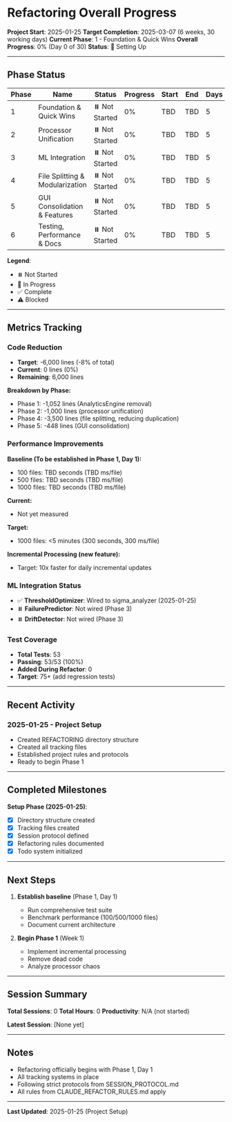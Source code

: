 # Refactoring Overall Progress

**Project Start**: 2025-01-25
**Target Completion**: 2025-03-07 (6 weeks, 30 working days)
**Current Phase**: 1 - Foundation & Quick Wins
**Overall Progress**: 0% (Day 0 of 30)
**Status**: 🔄 Setting Up

---

## Phase Status

| Phase | Name | Status | Progress | Start | End | Days | Completed |
|-------|------|--------|----------|-------|-----|------|-----------|
| 1 | Foundation & Quick Wins | ⏸️ Not Started | 0% | TBD | TBD | 5 | 0/5 |
| 2 | Processor Unification | ⏸️ Not Started | 0% | TBD | TBD | 5 | 0/5 |
| 3 | ML Integration | ⏸️ Not Started | 0% | TBD | TBD | 5 | 0/5 |
| 4 | File Splitting & Modularization | ⏸️ Not Started | 0% | TBD | TBD | 5 | 0/5 |
| 5 | GUI Consolidation & Features | ⏸️ Not Started | 0% | TBD | TBD | 5 | 0/5 |
| 6 | Testing, Performance & Docs | ⏸️ Not Started | 0% | TBD | TBD | 5 | 0/5 |

**Legend**:
- ⏸️ Not Started
- 🔄 In Progress
- ✅ Complete
- ⚠️ Blocked

---

## Metrics Tracking

### Code Reduction
- **Target**: -6,000 lines (-8% of total)
- **Current**: 0 lines (0%)
- **Remaining**: 6,000 lines

**Breakdown by Phase:**
- Phase 1: -1,052 lines (AnalyticsEngine removal)
- Phase 2: -1,000 lines (processor unification)
- Phase 4: -3,500 lines (file splitting, reducing duplication)
- Phase 5: -448 lines (GUI consolidation)

### Performance Improvements
**Baseline (To be established in Phase 1, Day 1):**
- 100 files: TBD seconds (TBD ms/file)
- 500 files: TBD seconds (TBD ms/file)
- 1000 files: TBD seconds (TBD ms/file)

**Current:**
- Not yet measured

**Target:**
- 1000 files: <5 minutes (300 seconds, 300 ms/file)

**Incremental Processing (new feature):**
- Target: 10x faster for daily incremental updates

### ML Integration Status
- ✅ **ThresholdOptimizer**: Wired to sigma_analyzer (2025-01-25)
- ⏸️ **FailurePredictor**: Not wired (Phase 3)
- ⏸️ **DriftDetector**: Not wired (Phase 3)

### Test Coverage
- **Total Tests**: 53
- **Passing**: 53/53 (100%)
- **Added During Refactor**: 0
- **Target**: 75+ (add regression tests)

---

## Recent Activity

### 2025-01-25 - Project Setup
- Created REFACTORING directory structure
- Created all tracking files
- Established project rules and protocols
- Ready to begin Phase 1

---

## Completed Milestones

**Setup Phase (2025-01-25)**:
- [x] Directory structure created
- [x] Tracking files created
- [x] Session protocol defined
- [x] Refactoring rules documented
- [x] Todo system initialized

---

## Next Steps

1. **Establish baseline** (Phase 1, Day 1)
   - Run comprehensive test suite
   - Benchmark performance (100/500/1000 files)
   - Document current architecture

2. **Begin Phase 1** (Week 1)
   - Implement incremental processing
   - Remove dead code
   - Analyze processor chaos

---

## Session Summary

**Total Sessions**: 0
**Total Hours**: 0
**Productivity**: N/A (not started)

**Latest Session**: [None yet]

---

## Notes

- Refactoring officially begins with Phase 1, Day 1
- All tracking systems in place
- Following strict protocols from SESSION_PROTOCOL.md
- All rules from CLAUDE_REFACTOR_RULES.md apply

---

**Last Updated**: 2025-01-25 (Project Setup)
